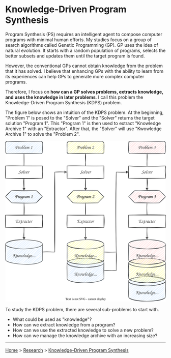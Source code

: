 # Knowledge-Driven Program Synthesis

Program Synthesis (PS) requires an intelligent agent to compose computer programs with minimal human efforts. My studies focus on a group of search algorithms called Genetic Programming (GP). GP uses the idea of natural evolution. It starts with a random population of programs, selects the better subsets and updates them until the target program is found.

However, the conventional GPs cannot obtain knowledge from the problem that it has solved. I believe that enhancing GPs with the ability to learn from its experiences can help GPs to generate more complex computer programs.

Therefore, I focus on **how can a GP solves problems, extracts knowledge, and uses the knowledge in later problems**. I call this problem the Knowledge-Driven Program Synthesis (KDPS) problem.

The figure below shows an intuition of the KDPS problem. At the beginning, "Problem 1" is posed to the "Solver" and the "Solver" returns the target solution "Program 1". This "Program 1" is then used to extract "Knowledge Archive 1" with an "Extractor". After that, the "Solver" will use "Kwowledge Archive 1" to solve the "Problem 2".

![Knowledge-Driven Program Synthesis](kdps.svg)

To study the KDPS problem, there are several sub-problems to start with.

- What could be used as "knowledge"?
- How can we extract knowledge from a program?
- How can we use the extracted knowledge to solve a new problem?
- How can we manage the knowledge archive with an increasing size?

---

[Home](/) > [Research](/research/) > [Knowledge-Driven Program Synthesis](/research/kdps/)
